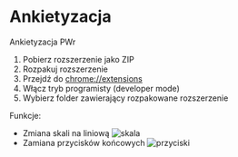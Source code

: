 # Ankietyzacja
Ankietyzacja PWr

1. Pobierz rozszerzenie jako ZIP
2. Rozpakuj rozszerzenie
3. Przejdź do [chrome://extensions](chrome://extensions)
4. Włącz tryb programisty (developer mode)
5. Wybierz folder zawierający rozpakowane rozszerzenie

Funkcje:
* Zmiana skali na liniową
![skala](https://i.imgur.com/SCLWvcI.jpg)
* Zamiana przycisków końcowych
![przyciski](https://i.imgur.com/2lvGxBI.jpg)
